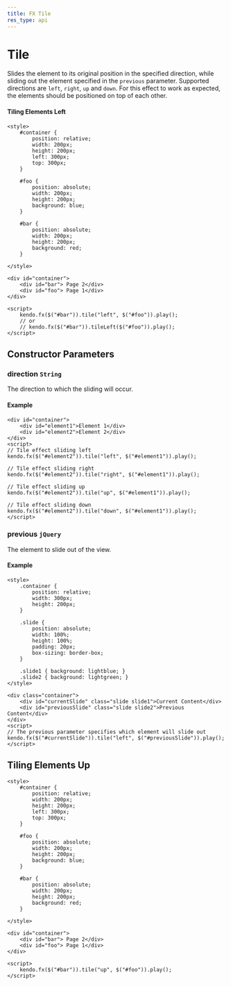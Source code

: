 ```yaml
---
title: FX Tile
res_type: api
---
```


# Tile

Slides the element to its original position in the specified direction, while sliding out the element specified in the `previous` parameter.
Supported directions are `left`, `right`, `up` and `down`.
For this effect to work as expected, the elements should be positioned on top of each other.

#### Tiling Elements Left

    <style>
        #container {
            position: relative;
            width: 200px;
            height: 200px;
            left: 300px;
            top: 300px;
        }

        #foo {
            position: absolute;
            width: 200px;
            height: 200px;
            background: blue;
        }

        #bar {
            position: absolute;
            width: 200px;
            height: 200px;
            background: red;
        }

    </style>

    <div id="container">
        <div id="bar"> Page 2</div>
        <div id="foo"> Page 1</div>
    </div>

    <script>
        kendo.fx($("#bar")).tile("left", $("#foo")).play();
        // or
        // kendo.fx($("#bar")).tileLeft($("#foo")).play();
    </script>

## Constructor Parameters

### direction `String`

The direction to which the sliding will occur.

#### Example

    <div id="container">
        <div id="element1">Element 1</div>
        <div id="element2">Element 2</div>
    </div>
    <script>
    // Tile effect sliding left
    kendo.fx($("#element2")).tile("left", $("#element1")).play();
    
    // Tile effect sliding right
    kendo.fx($("#element2")).tile("right", $("#element1")).play();
    
    // Tile effect sliding up
    kendo.fx($("#element2")).tile("up", $("#element1")).play();
    
    // Tile effect sliding down
    kendo.fx($("#element2")).tile("down", $("#element1")).play();
    </script>

### previous `jQuery`

The element to slide out of the view.

#### Example

    <style>
        .container {
            position: relative;
            width: 300px;
            height: 200px;
        }
        
        .slide {
            position: absolute;
            width: 100%;
            height: 100%;
            padding: 20px;
            box-sizing: border-box;
        }
        
        .slide1 { background: lightblue; }
        .slide2 { background: lightgreen; }
    </style>
    
    <div class="container">
        <div id="currentSlide" class="slide slide1">Current Content</div>
        <div id="previousSlide" class="slide slide2">Previous Content</div>
    </div>
    <script>
    // The previous parameter specifies which element will slide out
    kendo.fx($("#currentSlide")).tile("left", $("#previousSlide")).play();
    </script>

## Tiling Elements Up

    <style>
        #container {
            position: relative;
            width: 200px;
            height: 200px;
            left: 300px;
            top: 300px;
        }

        #foo {
            position: absolute;
            width: 200px;
            height: 200px;
            background: blue;
        }

        #bar {
            position: absolute;
            width: 200px;
            height: 200px;
            background: red;
        }

    </style>

    <div id="container">
        <div id="bar"> Page 2</div>
        <div id="foo"> Page 1</div>
    </div>

    <script>
        kendo.fx($("#bar")).tile("up", $("#foo")).play();
    </script>
